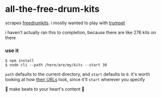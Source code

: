 # all-the-free-drum-kits

scrapes [freedrumkits](http://www.freedrumkits.net/). i mostly wanted to play with [trumpet](https://github.com/substack/node-trumpet)

i haven't actually ran this to completion, because there are like 276 kits on there

### use it

```
$ npm install
$ node cli --path /here/are/my/kits --start 30
```

`path` defaults to the current directory, and `start` defaults to `0`. it's worth looking at how [their URLs](http://www.freedrumkits.net/drum-kits?start=20) look, since it'll `start` wherever you specify

:star2: make beats to your heart's content :star2:
